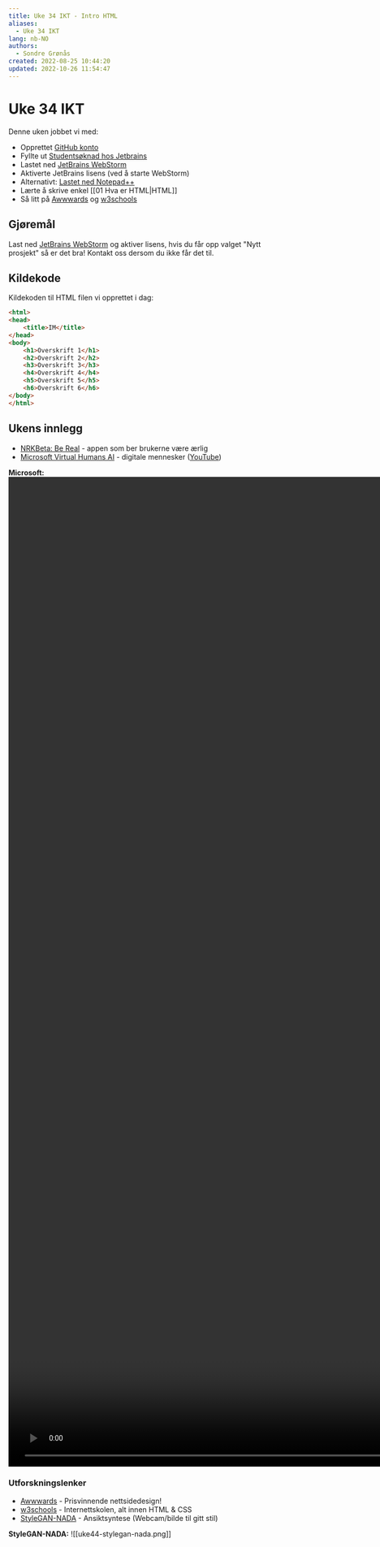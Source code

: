 ```yaml
---
title: Uke 34 IKT - Intro HTML
aliases: 
  - Uke 34 IKT
lang: nb-NO
authors:
  - Sondre Grønås
created: 2022-08-25 10:44:20
updated: 2022-10-26 11:54:47
---
```

# Uke 34 IKT
Denne uken jobbet vi med:
- Opprettet [GitHub konto](https://github.com/)
- Fyllte ut [Studentsøknad hos Jetbrains](https://www.jetbrains.com/shop/eform/students)
- Lastet ned [JetBrains WebStorm](https://www.jetbrains.com/webstorm/download)
- Aktiverte JetBrains lisens (ved å starte WebStorm)
- Alternativt: [Lastet ned Notepad++](https://notepad-plus-plus.org/)
- Lærte å skrive enkel [[01 Hva er HTML|HTML]]
- Så litt på [Awwwards](https://www.awwwards.com/) og [w3schools](https://www.w3schools.com/)

## Gjøremål
Last ned [JetBrains WebStorm](https://www.jetbrains.com/webstorm/download) og aktiver lisens, hvis du får opp valget "Nytt prosjekt" så er det bra! Kontakt oss dersom du ikke får det til.

## Kildekode
Kildekoden til HTML filen vi opprettet i dag:
```html title="index.html"
<html>
<head>
    <title>IM</title>
</head>
<body>
    <h1>Overskrift 1</h1>
    <h2>Overskrift 2</h2>
    <h3>Overskrift 3</h3>
    <h4>Overskrift 4</h4>
    <h5>Overskrift 5</h5>  
    <h6>Overskrift 6</h6>
</body>
</html>
```

## Ukens innlegg
- [NRKBeta: Be Real](https://nrkbeta.no/2022/08/19/bereal-er-appen-der-alle-er-aerlige/) - appen som ber brukerne være ærlig
- [Microsoft Virtual Humans AI](https://microsoft.github.io/DenseLandmarks/) - digitale mennesker ([YouTube](https://www.youtube.com/watch?v=6-FESfXHF5s))

**Microsoft:**
<video poster="" id="blocks" autoplay="" controls="" muted="" loop="" height="50%"><source src="https://microsoft.github.io/DenseLandmarks/video/realtime.mp4" type="video/mp4"></video>

### Utforskningslenker
- [Awwwards](https://www.awwwards.com/) - Prisvinnende nettsidedesign!
- [w3schools](https://www.w3schools.com/) - Internettskolen, alt innen HTML & CSS
- [StyleGAN-NADA](https://replicate.com/rinongal/stylegan-nada) - Ansiktsyntese (Webcam/bilde til gitt stil)

**StyleGAN-NADA:**
![[uke44-stylegan-nada.png]]